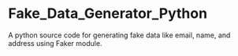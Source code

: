 # Fake_Data_Generator_Python
A python source code for generating fake data like email, name, and address using Faker module.
